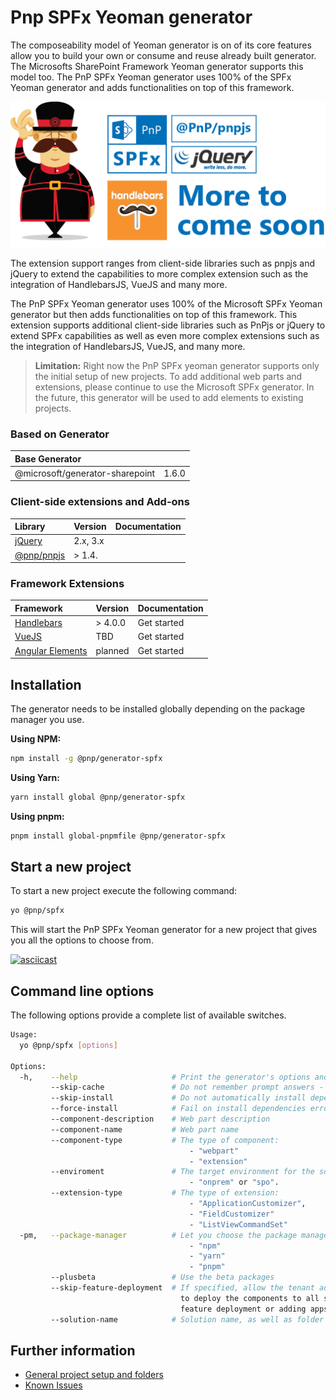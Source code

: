 # Pnp SPFx Yeoman generator
The composeability model of Yeoman generator is on of its core features allow you to build your own or consume and reuse already built generator. The Microsofts SharePoint Framework Yeoman generator supports this model too.
The PnP SPFx Yeoman generator uses 100% of the SPFx Yeoman generator and adds functionalities on top of this framework.

![PnP SPFx Generator][logo]

The extension support ranges from client-side libraries such as pnpjs and jQuery to extend the capabilities to more complex extension such as the integration of HandlebarsJS, VueJS and many more.


The PnP SPFx Yeoman generator uses 100% of the Microsoft SPFx Yeoman generator but then adds functionalities on top of this framework. This extension supports additional client-side libraries such as PnPjs or jQuery to extend SPFx capabilities as well as even more complex extensions such as the integration of HandlebarsJS, VueJS, and many more.

> **Limitation:** Right now the PnP SPFx yeoman generator supports only the initial setup of new projects. To add additional web parts and extensions, please continue to use the Microsoft SPFx generator. In the future, this generator will be used to add elements to existing projects.

### Based on Generator

| Base Generator | |
|:--|:--|
| @microsoft/generator-sharepoint | 1.6.0 |


### Client-side extensions and Add-ons

| Library | Version | Documentation |
|:--|:--|:--|
| [jQuery](http://jquery.com) | 2.x, 3.x | |
| [@pnp/pnpjs](https://github.com/pnp/pnpjs) | > 1.4. | |

### Framework Extensions

| Framework | Version | Documentation |
|:--|:--|:--|
| [Handlebars](http://handlebarsjs.com) | > 4.0.0 | Get started |
| [VueJS](https://vuejs.org) | TBD | Get started |
| [Angular Elements](https://angular.io/guide/elements) | planned |  Get started |

## Installation

The generator needs to be installed globally depending on the package manager you use.

**Using NPM:**
```sh
npm install -g @pnp/generator-spfx
```

**Using Yarn:**
```sh
yarn install global @pnp/generator-spfx
```

**Using pnpm:**
```sh
pnpm install global-pnpmfile @pnp/generator-spfx
```


## Start a new project

To start a new project execute the following command:

```sh
yo @pnp/spfx
```

This will start the PnP SPFx Yeoman generator for a new project that gives you all the options to choose from.


[![asciicast](https://asciinema.org/a/196170.png)](https://asciinema.org/a/196170)

## Command line options

The following options provide a complete list of available switches.

```bash
Usage:
  yo @pnp/spfx [options]

Options:
  -h,    --help                     # Print the generator's options and usage
         --skip-cache               # Do not remember prompt answers - Default: false
         --skip-install             # Do not automatically install dependencies - Default: false
         --force-install            # Fail on install dependencies error - Default: false
         --component-description    # Web part description
         --component-name           # Web part name
         --component-type           # The type of component:
                                        - "webpart"
                                        - "extension"
         --enviroment               # The target environment for the solution:
                                        - "onprem" or "spo".
         --extension-type           # The type of extension:
                                        - "ApplicationCustomizer",
                                        - "FieldCustomizer"
                                        - "ListViewCommandSet"
  -pm,   --package-manager          # Let you choose the package manager:
                                        - "npm"
                                        - "yarn"
                                        - "pnpm"
         --plusbeta                 # Use the beta packages
         --skip-feature-deployment  # If specified, allow the tenant admin the choice of being able
                                      to deploy the components to all sites immediately without running any
                                      feature deployment or adding apps in sites
         --solution-name            # Solution name, as well as folder name
```


## Further information

* [General project setup and folders](./compose/index.md)
* [Known Issues](./known-issues.md)


[logo]: ./assets/pnpspfx-title.png
